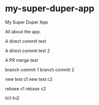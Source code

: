 # my-super-duper-app
My Super Duper App

All about the app.

A direct commit test

A direct commit test 2

A PR merge test

branch commit 1
branch commit 2

new test c1
new test c2

rebase c1
rebase c2

fri1
fri2
